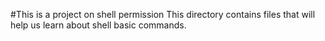 #This is a project on shell permission
This directory contains files that will help us learn about shell basic commands. 
